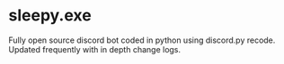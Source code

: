 # sleepy.exe
Fully open source discord bot coded in python using discord.py recode.
Updated frequently with in depth change logs.

